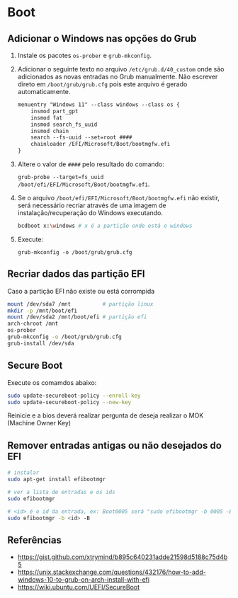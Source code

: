 # Boot


## Adicionar o Windows nas opções do Grub

1. Instale os pacotes `os-prober` e `grub-mkconfig`.

1. Adicionar o seguinte texto no arquivo `/etc/grub.d/40_custom` onde são adicionados as novas entradas no Grub manualmente. Não escrever direto em `/boot/grub/grub.cfg` pois este arquivo é gerado automaticamente.

    ```txt
    menuentry "Windows 11" --class windows --class os {
        insmod part_gpt
        insmod fat
        insmod search_fs_uuid
        insmod chain
        search --fs-uuid --set=root ####
        chainloader /EFI/Microsoft/Boot/bootmgfw.efi
    }
    ```

1. Altere o valor de `####` pelo resultado do comando: 

    `grub-probe --target=fs_uuid /boot/efi/EFI/Microsoft/Boot/bootmgfw.efi`. 

1. Se o arquivo `/boot/efi/EFI/Microsoft/Boot/bootmgfw.efi` não existir, será necessário recriar através de uma imagem de instalação/recuperação do Windows executando.

    ```bash
    bcdboot x:\windows # x é a partição onde está o windows
    ```

1. Execute: 

    `grub-mkconfig -o /boot/grub/grub.cfg` 

## Recriar dados das partição EFI

Caso a partição EFI não existe ou está corrompida

```bash
mount /dev/sda7 /mnt          # partição linux
mkdir -p /mnt/boot/efi
mount /dev/sda2 /mnt/boot/efi # partição efi
arch-chroot /mnt
os-prober
grub-mkconfig -o /boot/grub/grub.cfg
grub-install /dev/sda
```

## Secure Boot

Execute os comamdos abaixo:

```bash
sudo update-secureboot-policy --enroll-key
sudo update-secureboot-policy --new-key
```

Reinicie e a bios deverá realizar pergunta de deseja realizar o MOK (Machine Owner Key)

## Remover entradas antigas ou não desejados do EFI

```bash
# instalar
sudo apt-get install efibootmgr

# ver a lista de entradas e os ids
sudo efibootmgr

# <id> é o id da entrada, ex: Boot0005 será "sudo efibootmgr -b 0005 -B"
sudo efibootmgr -b <id> -B
```



## Referências

- <https://gist.github.com/xtrymind/b895c640231adde21598d5188c75d4b5>
- <https://unix.stackexchange.com/questions/432176/how-to-add-windows-10-to-grub-on-arch-install-with-efi>
- <https://wiki.ubuntu.com/UEFI/SecureBoot>

